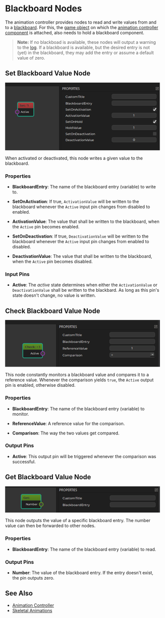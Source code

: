 # Blackboard Nodes

The animation controller provides nodes to read and write values from and to a [blackboard](../../../Miscellaneous/blackboards.md). For this, the [game object](../../../runtime/world/game-objects.md) on which the [animation controller component](animation-controller-component.md) is attached, also needs to hold a blackboard component.

> **Note:**
> If no blackboad is available, these nodes will output a warning to the [log](../../../debugging/logging.md). If a blackboard is available, but the desired entry is not (yet) in the blackboard, they may add the entry or assume a default value of zero.

## Set Blackboard Value Node

![blackboardSet.png](./media/blackboardSet.png)

When activated or deactivated, this node writes a given value to the blackboard.

### Properties

* **BlackboardEntry**: The name of the blackboard entry (variable) to write to.

* **SetOnActivation**: If true, `ActivationValue` will be written to the blackboard whenever the `Active` input pin changes from disabled to enabled.

* **ActivationValue**: The value that shall be written to the blackboard, when the `Active` pin becomes enabled.

* **SetOnDeactivation**: If true, `DeactivationValue` will be written to the blackboard whenever the `Active` input pin changes from enabled to disabled.

* **DeactivationValue**: The value that shall be written to the blackboard, when the `Active` pin becomes disabled.

### Input Pins

* **Active**: The *active* state determines when either the `ActivationValue` or `DeactivationValue` shall be written to the blackbard. As long as this pin's state doesn't change, no value is written.

## Check Blackboard Value Node

![blackboardCheck.png](./media/blackboardCheck.png)

This node constantly monitors a blackboard value and compares it to a reference value. Whenever the comparison yields `true`, the `Active` output pin is enabled, otherwise disabled.

### Properties

* **BlackboardEntry**: The name of the blackboard entry (variable) to monitor.

* **ReferenceValue**: A reference value for the comparison.

* **Comparison**: The way the two values get compared.

### Output Pins

* **Active**: This output pin will be triggered whenever the comparison was successful.

## Get Blackboard Value Node

![blackboardGet.png](./media/blackboardGet.png)

This node outputs the value of a specific blackboard entry. The number value can then be forwarded to other nodes.

### Properties

* **BlackboardEntry**: The name of the blackboard entry (variable) to read.

### Output Pins

* **Number**: The value of the blackboard entry. If the entry doesn't exist, the pin outputs zero.


## See Also


* [Animation Controller](Animation-Controller.md)
* [Skeletal Animations](Skeletal-Animation.md)
